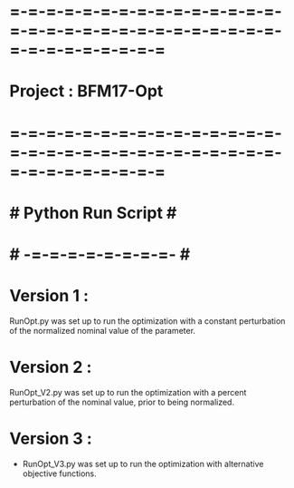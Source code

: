 # =-=-=-=-=-=-=-=-=-=-=-=-=-=-=-=-=-=-=-=-=-=-=-=-=-=-=-=-=-=-=-=-=-=-=-=-=-=-= #
# Project : BFM17-Opt
#
# =-=-=-=-=-=-=-=-=-=-=-=-=-=-=-=-=-=-=-=-=-=-=-=-=-=-=-=-=-=-=-=-=-=-=-=-=-=-= #

# # Python Run Script # #
# # -=-=-=-=-=-=-=-=- # #

# Version 1 :
RunOpt.py was set up to run the optimization with a constant perturbation of the normalized nominal value of the parameter.



# Version 2 :
RunOpt_V2.py was set up to run the optimization with a percent perturbation of the nominal value, prior to being normalized.

# Version 3 :
- RunOpt_V3.py was set up to run the optimization with alternative objective functions.
